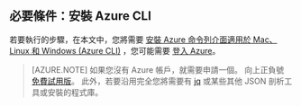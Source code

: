 ## 必要條件：安裝 Azure CLI

若要執行的步驟，在本文中，您將需要 [安裝 Azure 命令列介面適用於 Mac、 Linux 和 Windows (Azure CLI)](xplat-install.md) ，您可能需要 [登入 Azure](xplat-connect.md)。
> [AZURE.NOTE] 如果您沒有 Azure 帳戶，就需要申請一個。 向上正負號 [免費試用版](sign-up-organization.md)。 此外，若要沿用完全您將需要有 [jq](https://stedolan.github.io/jq/) 或某些其他 JSON 剖析工具或安裝的程式庫。




